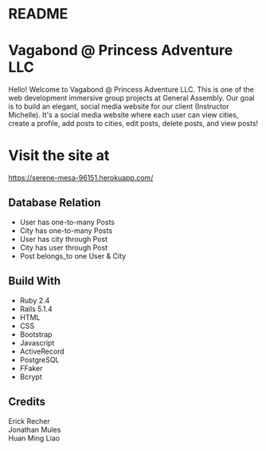 # README

# Vagabond @ Princess Adventure LLC
Hello! Welcome to Vagabond @ Princess Adventure LLC. This is one of the web development immersive group projects at General Assembly. Our goal is to build an elegant, social media website for our client (Instructor Michelle). It's a social media website where each user can view cities, create a profile, add posts to cities, edit posts, delete posts, and view posts!

# Visit the site at
https://serene-mesa-96151.herokuapp.com/


## Database Relation
* User has one-to-many Posts
* City has one-to-many Posts
* User has city through Post
* City has user through Post
* Post belongs_to one User & City

## Build With
* Ruby 2.4
* Rails 5.1.4
* HTML
* CSS
* Bootstrap
* Javascript
* ActiveRecord
* PostgreSQL
* FFaker
* Bcrypt

## Credits
Erick Recher  
Jonathan Mules  
Huan Ming Liao  
